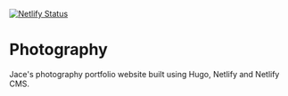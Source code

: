 [![Netlify Status](https://api.netlify.com/api/v1/badges/001bbdf5-b0fa-4900-99fb-e24fc2f33d1a/deploy-status)](https://app.netlify.com/sites/jaceys/deploys)

# Photography

Jace's photography portfolio website built using Hugo, Netlify and Netlify CMS.
